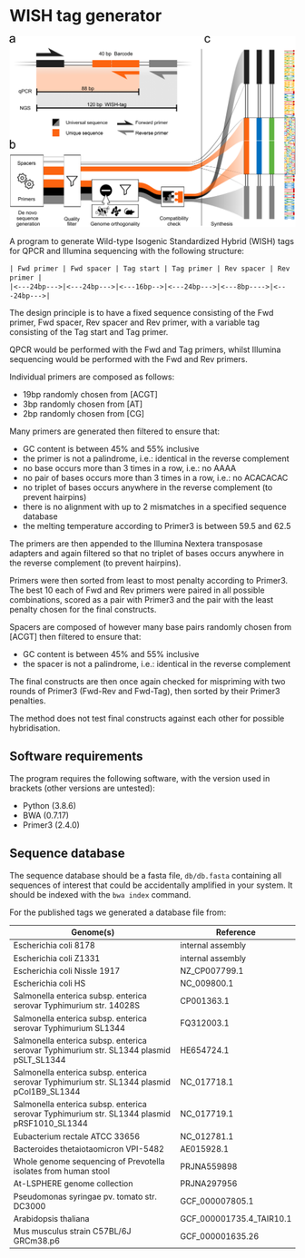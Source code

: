 # WISH tag generator

![Design and principles of WISH tag construction](https://github.com/MicrobiologyETHZ/WISH_tag_generator/blob/main/Figure1.png?raw=true)

A program to generate Wild-type Isogenic Standardized Hybrid (WISH) tags for QPCR and Illumina sequencing with the following structure:

```
| Fwd primer | Fwd spacer | Tag start | Tag primer | Rev spacer | Rev primer |
|<---24bp--->|<---24bp--->|<---16bp-->|<---24bp--->|<---8bp---->|<---24bp--->|
```

The design principle is to have a fixed sequence consisting of the Fwd primer, Fwd spacer, Rev spacer and Rev primer, with a variable tag consisting of the Tag start and Tag primer.

QPCR would be performed with the Fwd and Tag primers, whilst Illumina sequencing would be performed with the Fwd and Rev primers.

Individual primers are composed as follows:
* 19bp randomly chosen from [ACGT]
* 3bp randomly chosen from [AT]
* 2bp randomly chosen from [CG]

Many primers are generated then filtered to ensure that:
* GC content is between 45% and 55% inclusive
* the primer is not a palindrome, i.e.: identical in the reverse complement
* no base occurs more than 3 times in a row, i.e.: no AAAA
* no pair of bases occurs more than 3 times in a row, i.e.: no ACACACAC
* no triplet of bases occurs anywhere in the reverse complement (to prevent hairpins)
* there is no alignment with up to 2 mismatches in a specified sequence database
* the melting temperature according to Primer3 is between 59.5 and 62.5

The primers are then appended to the Illumina Nextera transposase adapters and again filtered so that no triplet of bases occurs anywhere in the reverse complement (to prevent hairpins).

Primers were then sorted from least to most penalty according to Primer3. The best 10 each of Fwd and Rev primers were paired in all possible combinations, scored as a pair with Primer3 and the pair with the least penalty chosen for the final constructs.

Spacers are composed of however many base pairs randomly chosen from [ACGT] then filtered to ensure that:
* GC content is between 45% and 55% inclusive
* the spacer is not a palindrome, i.e.: identical in the reverse complement

The final constructs are then once again checked for mispriming with two rounds of Primer3 (Fwd-Rev and Fwd-Tag), then sorted by their Primer3 penalties.

The method does not test final constructs against each other for possible hybridisation.

## Software requirements

The program requires the following software, with the version used in brackets (other versions are untested):

* Python (3.8.6)
* BWA (0.7.17)
* Primer3 (2.4.0)

## Sequence database

The sequence database should be a fasta file, `db/db.fasta` containing all sequences of interest that could be accidentally amplified in your system. It should be indexed with the `bwa index` command.

For the published tags we generated a database file from:

| Genome(s) | Reference |
| --------- | --------- |
| Escherichia coli 8178 | internal assembly |
| Escherichia coli Z1331 | internal assembly |
| Escherichia coli Nissle 1917 | NZ_CP007799.1 |
| Escherichia coli HS | NC_009800.1 |
| Salmonella enterica subsp. enterica serovar Typhimurium str. 14028S | CP001363.1 |
| Salmonella enterica subsp. enterica serovar Typhimurium SL1344 | FQ312003.1 |
| Salmonella enterica subsp. enterica serovar Typhimurium str. SL1344 plasmid pSLT_SL1344 | HE654724.1 |
| Salmonella enterica subsp. enterica serovar Typhimurium str. SL1344 plasmid pCol1B9_SL1344 | NC_017718.1 |
| Salmonella enterica subsp. enterica serovar Typhimurium str. SL1344 plasmid pRSF1010_SL1344 | NC_017719.1 |
| Eubacterium rectale ATCC 33656 | NC_012781.1 |
| Bacteroides thetaiotaomicron VPI-5482 | AE015928.1 |
| Whole genome sequencing of Prevotella isolates from human stool | PRJNA559898 |
| At-LSPHERE genome collection | PRJNA297956 |
| Pseudomonas syringae pv. tomato str. DC3000 | GCF_000007805.1 |
| Arabidopsis thaliana | GCF_000001735.4_TAIR10.1 |
| Mus musculus strain C57BL/6J GRCm38.p6 | GCF_000001635.26 |

